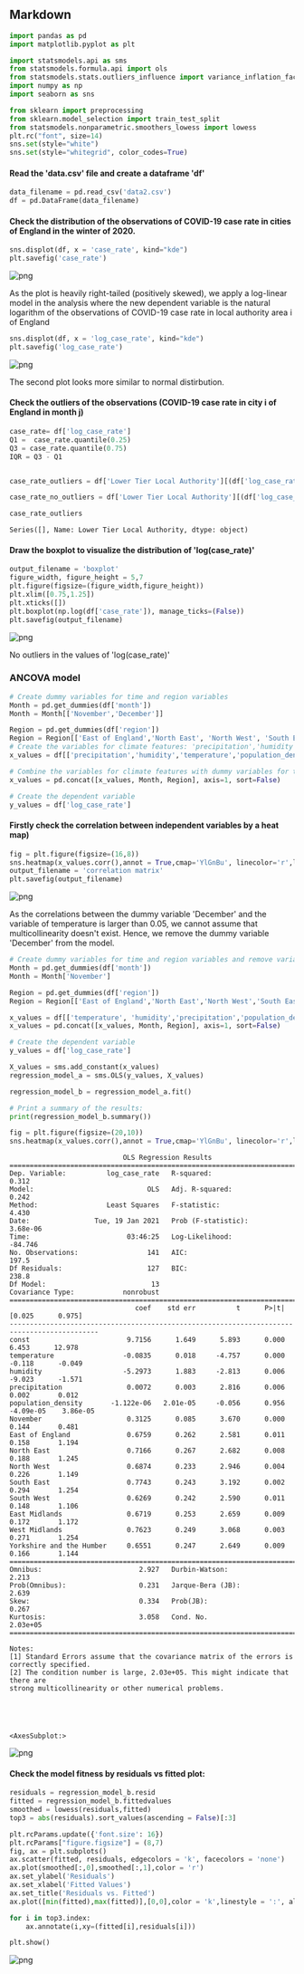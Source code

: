## Markdown


```python
import pandas as pd
import matplotlib.pyplot as plt

import statsmodels.api as sms
from statsmodels.formula.api import ols
from statsmodels.stats.outliers_influence import variance_inflation_factor
import numpy as np
import seaborn as sns

from sklearn import preprocessing
from sklearn.model_selection import train_test_split
from statsmodels.nonparametric.smoothers_lowess import lowess
plt.rc("font", size=14)
sns.set(style="white")
sns.set(style="whitegrid", color_codes=True)
```

#### Read the 'data.csv' file and create a dataframe 'df'


```python
data_filename = pd.read_csv('data2.csv')
df = pd.DataFrame(data_filename)
```

#### Check the distribution of the observations of COVID-19 case rate in cities of England in the winter of 2020.


```python
sns.displot(df, x = 'case_rate', kind="kde")
plt.savefig('case_rate')
```


    
![png](output_5_0.png)
    


As the plot is heavily right-tailed (positively skewed), we apply a log-linear model in the analysis where the new dependent variable is the natural logarithm of the observations of COVID-19 case rate in local authority area i of England


```python
sns.displot(df, x = 'log_case_rate', kind="kde")
plt.savefig('log_case_rate')
```


    
![png](output_7_0.png)
    


The second plot looks more similar to normal distirbution.

#### Check the outliers of the observations (COVID-19 case rate in city i of England in month j)


```python
case_rate= df['log_case_rate']
Q1 =  case_rate.quantile(0.25)
Q3 = case_rate.quantile(0.75)
IQR = Q3 - Q1


case_rate_outliers = df['Lower Tier Local Authority'][(df['log_case_rate'] < Q1-1.5*IQR ) | (df['log_case_rate'] > Q3+1.5*IQR)]

case_rate_no_outliers = df['Lower Tier Local Authority'][(df['log_case_rate'] > Q1-1.5*IQR ) | (df['log_case_rate'] < Q3+1.5*IQR)]

case_rate_outliers
```




    Series([], Name: Lower Tier Local Authority, dtype: object)



#### Draw the boxplot to visualize the distribution of 'log(case_rate)'


```python
output_filename = 'boxplot'
figure_width, figure_height = 5,7
plt.figure(figsize=(figure_width,figure_height))
plt.xlim([0.75,1.25])
plt.xticks([])
plt.boxplot(np.log(df['case_rate']), manage_ticks=(False))
plt.savefig(output_filename)
```


    
![png](output_12_0.png)
    


No outliers in the values of 'log(case_rate)'

### ANCOVA model


```python
# Create dummy variables for time and region variables
Month = pd.get_dummies(df['month'])
Month = Month[['November','December']]

Region = pd.get_dummies(df['region'])
Region = Region[['East of England','North East', 'North West', 'South East', 'South West', 'East Midlands', 'West Midlands','Yorkshire and the Humber']]
# Create the variables for climate features: 'precipitation','humidity' and 'temp'
x_values = df[['precipitation','humidity','temperature','population_density']]

# Combine the variables for climate features with dummy variables for time and region variables
x_values = pd.concat([x_values, Month, Region], axis=1, sort=False)

# Create the dependent variable
y_values = df['log_case_rate']
```

#### Firstly check the correlation between independent variables by a heat map)


```python
fig = plt.figure(figsize=(16,8))
sns.heatmap(x_values.corr(),annot = True,cmap='YlGnBu', linecolor='r',linewidth=0.5)
output_filename = 'correlation matrix'
plt.savefig(output_filename)
```


    
![png](output_17_0.png)
    


As the correlations between the dummy variable 'December' and the variable of temperature is larger than 0.05, we cannot assume that multicollinearity doesn't exist.
Hence, we remove the dummy variable 'December' from the model.


```python
# Create dummy variables for time and region variables and remove variables for 'December'
Month = pd.get_dummies(df['month'])
Month = Month['November']

Region = pd.get_dummies(df['region'])
Region = Region[['East of England','North East','North West','South East','South West','East Midlands','West Midlands','Yorkshire and the Humber']]

x_values = df[['temperature', 'humidity','precipitation','population_density']]
x_values = pd.concat([x_values, Month, Region], axis=1, sort=False)

# Create the dependent variable
y_values = df['log_case_rate']

X_values = sms.add_constant(x_values)
regression_model_a = sms.OLS(y_values, X_values)

regression_model_b = regression_model_a.fit()

# Print a summary of the results:
print(regression_model_b.summary())

fig = plt.figure(figsize=(20,10))
sns.heatmap(x_values.corr(),annot = True,cmap='YlGnBu', linecolor='r',linewidth=0.5)

```

                                OLS Regression Results                            
    ==============================================================================
    Dep. Variable:          log_case_rate   R-squared:                       0.312
    Model:                            OLS   Adj. R-squared:                  0.242
    Method:                 Least Squares   F-statistic:                     4.430
    Date:                Tue, 19 Jan 2021   Prob (F-statistic):           3.68e-06
    Time:                        03:46:25   Log-Likelihood:                -84.746
    No. Observations:                 141   AIC:                             197.5
    Df Residuals:                     127   BIC:                             238.8
    Df Model:                          13                                         
    Covariance Type:            nonrobust                                         
    ============================================================================================
                                   coef    std err          t      P>|t|      [0.025      0.975]
    --------------------------------------------------------------------------------------------
    const                        9.7156      1.649      5.893      0.000       6.453      12.978
    temperature                 -0.0835      0.018     -4.757      0.000      -0.118      -0.049
    humidity                    -5.2973      1.883     -2.813      0.006      -9.023      -1.571
    precipitation                0.0072      0.003      2.816      0.006       0.002       0.012
    population_density       -1.122e-06   2.01e-05     -0.056      0.956   -4.09e-05    3.86e-05
    November                     0.3125      0.085      3.670      0.000       0.144       0.481
    East of England              0.6759      0.262      2.581      0.011       0.158       1.194
    North East                   0.7166      0.267      2.682      0.008       0.188       1.245
    North West                   0.6874      0.233      2.946      0.004       0.226       1.149
    South East                   0.7743      0.243      3.192      0.002       0.294       1.254
    South West                   0.6269      0.242      2.590      0.011       0.148       1.106
    East Midlands                0.6719      0.253      2.659      0.009       0.172       1.172
    West Midlands                0.7623      0.249      3.068      0.003       0.271       1.254
    Yorkshire and the Humber     0.6551      0.247      2.649      0.009       0.166       1.144
    ==============================================================================
    Omnibus:                        2.927   Durbin-Watson:                   2.213
    Prob(Omnibus):                  0.231   Jarque-Bera (JB):                2.639
    Skew:                           0.334   Prob(JB):                        0.267
    Kurtosis:                       3.058   Cond. No.                     2.03e+05
    ==============================================================================
    
    Notes:
    [1] Standard Errors assume that the covariance matrix of the errors is correctly specified.
    [2] The condition number is large, 2.03e+05. This might indicate that there are
    strong multicollinearity or other numerical problems.
    




    <AxesSubplot:>




    
![png](output_19_2.png)
    


#### Check the model fitness by residuals vs fitted plot:


```python
residuals = regression_model_b.resid
fitted = regression_model_b.fittedvalues
smoothed = lowess(residuals,fitted)
top3 = abs(residuals).sort_values(ascending = False)[:3]

plt.rcParams.update({'font.size': 16})
plt.rcParams["figure.figsize"] = (8,7)
fig, ax = plt.subplots()
ax.scatter(fitted, residuals, edgecolors = 'k', facecolors = 'none')
ax.plot(smoothed[:,0],smoothed[:,1],color = 'r')
ax.set_ylabel('Residuals')
ax.set_xlabel('Fitted Values')
ax.set_title('Residuals vs. Fitted')
ax.plot([min(fitted),max(fitted)],[0,0],color = 'k',linestyle = ':', alpha = .3)

for i in top3.index:
    ax.annotate(i,xy=(fitted[i],residuals[i]))

plt.show()
```


    
![png](output_21_0.png)
    

